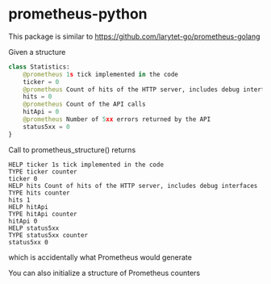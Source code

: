 # prometheus-python


This package is similar to https://github.com/larytet-go/prometheus-golang

Given a structure 

```Python
class Statistics:
	@prometheus 1s tick implemented in the code
	ticker = 0
	@prometheus Count of hits of the HTTP server, includes debug interfaces
	hits = 0  
	@prometheus Count of the API calls
	hitApi = 0
	@prometheus Number of 5xx errors returned by the API
	status5xx = 0
}
```

Call to prometheus_structure() returns

	HELP ticker 1s tick implemented in the code
	TYPE ticker counter
	ticker 0
	HELP hits Count of hits of the HTTP server, includes debug interfaces
	TYPE hits counter
	hits 1
	HELP hitApi 
	TYPE hitApi counter
	hitApi 0
	HELP status5xx 
	TYPE status5xx counter
	status5xx 0

which is accidentally what Prometheus would generate 

You can also initialize a structure of Prometheus counters 

